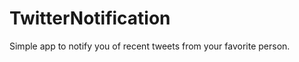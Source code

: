 TwitterNotification
===================

Simple app to notify you of recent tweets from your favorite person.
